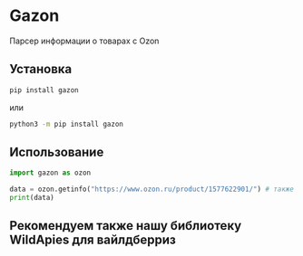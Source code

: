 # Gazon

Парсер информации о товарах с Ozon

## Установка
```bash
pip install gazon
```
или
```bash
python3 -m pip install gazon
```
## Использование
```python
import gazon as ozon

data = ozon.getinfo("https://www.ozon.ru/product/1577622901/") # также поддерживаются и полные ссылки(https://www.ozon.ru/product/internet-kabel-patch-kord-1m-100mbit-sek-1577622901/)
print(data)
```

## Рекомендуем также нашу библиотеку WildApies для вайлдберриз